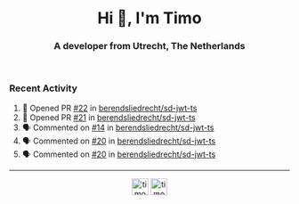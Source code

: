 <h1 align="center">Hi 👋, I'm Timo</h1>
<h3 align="center">A developer from Utrecht, The Netherlands</h3>
<br/>
<!-- https://github.com/rahuldkjain/github-profile-readme-generator --!>

<!--  <p align="left"><img src="https://github-readme-stats.vercel.app/api?username=timoglastra&show_icons=true&count_private=true&" alt="timoglastra" /></p> --!>

<!--
Github language stats
<p align="left"><img src="https://github-readme-stats.vercel.app/api/top-langs/?username=timoglastra&layout=compact" alt="timoglastra" /><p>
-->

<!-- Codestats language stats -->
<!-- <p align="left"><img src="https://codestats-readme.vercel.app/api/top-langs/?username=timoglastra&layout=compact&language_count=12" alt="timoglastra" /><p>    --!>
  
<h3>Recent Activity</h3>

<!--START_SECTION:activity-->
1. 💪 Opened PR [#22](https://github.com/berendsliedrecht/sd-jwt-ts/pull/22) in [berendsliedrecht/sd-jwt-ts](https://github.com/berendsliedrecht/sd-jwt-ts)
2. 💪 Opened PR [#21](https://github.com/berendsliedrecht/sd-jwt-ts/pull/21) in [berendsliedrecht/sd-jwt-ts](https://github.com/berendsliedrecht/sd-jwt-ts)
3. 🗣 Commented on [#14](https://github.com/berendsliedrecht/sd-jwt-ts/issues/14#issuecomment-1891735199) in [berendsliedrecht/sd-jwt-ts](https://github.com/berendsliedrecht/sd-jwt-ts)
4. 🗣 Commented on [#20](https://github.com/berendsliedrecht/sd-jwt-ts/pull/20#issuecomment-1891731876) in [berendsliedrecht/sd-jwt-ts](https://github.com/berendsliedrecht/sd-jwt-ts)
5. 🗣 Commented on [#20](https://github.com/berendsliedrecht/sd-jwt-ts/pull/20#issuecomment-1891656483) in [berendsliedrecht/sd-jwt-ts](https://github.com/berendsliedrecht/sd-jwt-ts)
<!--END_SECTION:activity-->

---

<p align="center">
<a href="https://twitter.com/timoglastra" target="blank"><img align="center" src="https://cdn.jsdelivr.net/npm/simple-icons@3.0.1/icons/twitter.svg" alt="timoglastra" height="30" width="30" /></a>
<a href="https://linkedin.com/in/timoglastra" target="blank"><img align="center" src="https://cdn.jsdelivr.net/npm/simple-icons@3.0.1/icons/linkedin.svg" alt="timoglastra" height="30" width="30" /></a>
</p>



